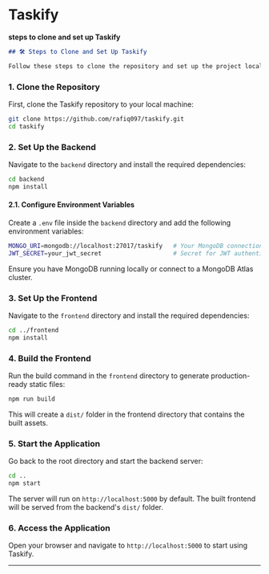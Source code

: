 # Taskify

**steps to clone and set up Taskify**

```markdown
## 🛠️ Steps to Clone and Set Up Taskify

Follow these steps to clone the repository and set up the project locally.
```

### 1. Clone the Repository

First, clone the Taskify repository to your local machine:

```bash
git clone https://github.com/rafiq097/taskify.git
cd taskify
```

### 2. Set Up the Backend

Navigate to the `backend` directory and install the required dependencies:

```bash
cd backend
npm install
```

#### 2.1. Configure Environment Variables

Create a `.env` file inside the `backend` directory and add the following environment variables:

```bash
MONGO_URI=mongodb://localhost:27017/taskify   # Your MongoDB connection string (local or Atlas)
JWT_SECRET=your_jwt_secret                    # Secret for JWT authentication
```

Ensure you have MongoDB running locally or connect to a MongoDB Atlas cluster.

### 3. Set Up the Frontend

Navigate to the `frontend` directory and install the required dependencies:

```bash
cd ../frontend
npm install
```

### 4. Build the Frontend

Run the build command in the `frontend` directory to generate production-ready static files:

```bash
npm run build
```

This will create a `dist/` folder in the frontend directory that contains the built assets.

### 5. Start the Application

Go back to the root directory and start the backend server:

```bash
cd ..
npm start
```

The server will run on `http://localhost:5000` by default. The built frontend will be served from the backend's `dist/` folder.

### 6. Access the Application

Open your browser and navigate to `http://localhost:5000` to start using Taskify.

---
